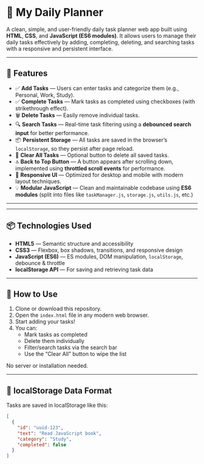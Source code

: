 # 📝 My Daily Planner

A clean, simple, and user-friendly daily task planner web app built using **HTML**, **CSS**, and **JavaScript (ES6 modules)**. It allows users to manage their daily tasks effectively by adding, completing, deleting, and searching tasks with a responsive and persistent interface.

---

## 🚀 Features

- ✅ **Add Tasks** — Users can enter tasks and categorize them (e.g., Personal, Work, Study).
- ✅ **Complete Tasks** — Mark tasks as completed using checkboxes (with strikethrough effect).
- 🗑️ **Delete Tasks** — Easily remove individual tasks.
- 🔍 **Search Tasks** — Real-time task filtering using a **debounced search input** for better performance.
- 📦 **Persistent Storage** — All tasks are saved in the browser’s `localStorage`, so they persist after page reload.
- 🧹 **Clear All Tasks** — Optional button to delete all saved tasks.
- 🔝 **Back to Top Button** — A button appears after scrolling down, implemented using **throttled scroll events** for performance.
- 📱 **Responsive UI** — Optimized for desktop and mobile with modern layout techniques.
- 💡 **Modular JavaScript** — Clean and maintainable codebase using **ES6 modules** (split into files like `taskManager.js`, `storage.js`, `utils.js`, etc.)

---


---

## 📦 Technologies Used

- **HTML5** — Semantic structure and accessibility
- **CSS3** — Flexbox, box shadows, transitions, and responsive design
- **JavaScript (ES6)** — ES modules, DOM manipulation, `localStorage`, debounce & throttle
- **localStorage API** — For saving and retrieving task data

---

## 🔧 How to Use

1. Clone or download this repository.
2. Open the `index.html` file in any modern web browser.
3. Start adding your tasks!
4. You can:
   - Mark tasks as completed
   - Delete them individually
   - Filter/search tasks via the search bar
   - Use the “Clear All” button to wipe the list

No server or installation needed.

---

## 🧠 localStorage Data Format

Tasks are saved in localStorage like this:

```json
[
  {
    "id": "uuid-123",
    "text": "Read JavaScript book",
    "category": "Study",
    "completed": false
  }
]

